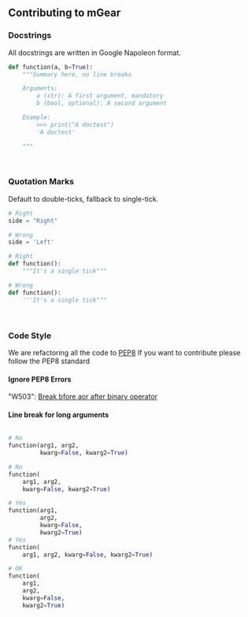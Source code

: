 ## Contributing to mGear


### Docstrings

All docstrings are written in Google Napoleon format.

```python
def function(a, b=True):
    """Summary here, no line breaks

    Arguments:
        a (str): A first argument, mandatory
        b (bool, optional): A second argument

    Example:
        >>> print("A doctest")
        'A doctest'

    """
```

<br>

### Quotation Marks

Default to double-ticks, fallback to single-tick.

```python
# Right
side = "Right"

# Wrong
side = 'Left'

# Right
def function():
    """It's a single tick"""

# Wrong
def function():
    '''It's a single tick"""
```

<br>

### Code Style

We are refactoring all the code to [PEP8](https://www.python.org/dev/peps/pep-0008/)
If you want to contribute please follow the PEP8 standard

#### Ignore PEP8 Errors

"W503": [Break bfore aor after binary operator](https://www.python.org/dev/peps/pep-0008/#should-a-line-break-before-or-after-a-binary-operator)

#### Line break for long arguments

```python

# No
function(arg1, arg2,
         kwarg=False, kwarg2=True)

# No
function(
    arg1, arg2,
    kwarg=False, kwarg2=True)

# Yes
function(arg1,
         arg2,
         kwarg=False,
         kwarg2=True)
# Yes
function(
    arg1, arg2, kwarg=False, kwarg2=True)

# OK
function(
    arg1,
    arg2,
    kwarg=False,
    kwarg2=True)

```
